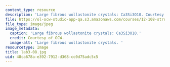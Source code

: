 ```yaml
---
content_type: resource
description: 'Large fibrous wollastonite crystals: Ca3Si3O10. Courtesy of OCW.'
file: https://ol-ocw-studio-app-qa.s3.amazonaws.com/courses/12-108-structure-of-earth-materials-fall-2004/48ca678ae3927912d368cc0d75adc5c5_lab3-08.jpg
file_type: image/jpeg
image_metadata:
  caption: 'Large fibrous wollastonite crystals: Ca3Si3O10.'
  credit: Courtesy of OCW.
  image-alt: 'Large fibrous wollastonite crystals. '
resourcetype: Image
title: lab3-08.jpg
uid: 48ca678a-e392-7912-d368-cc0d75adc5c5
---
```

